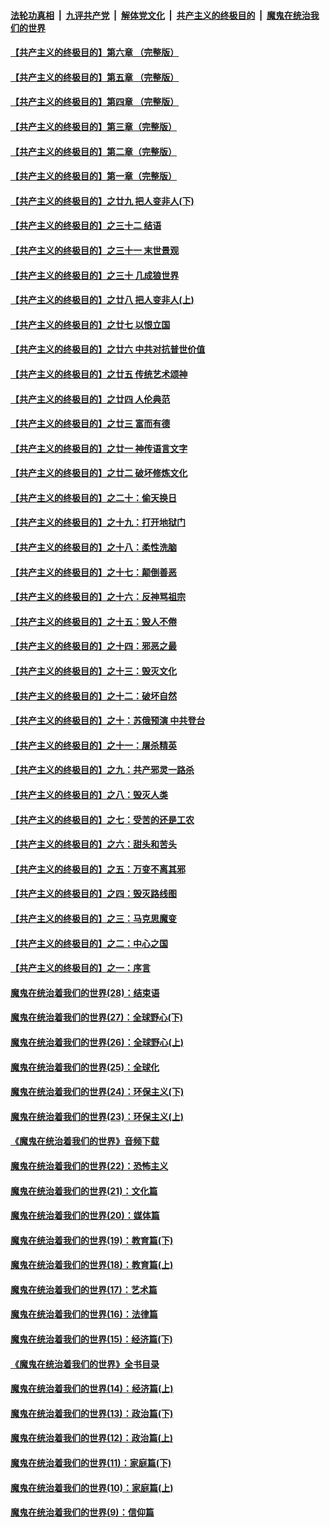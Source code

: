 ####  [法轮功真相](../../../../basic/blob/master/README.md?t=04130201) &nbsp;|&nbsp; [九评共产党](../../../../9ping.md/blob/master/README.md?t=04130201) &nbsp;|&nbsp; [解体党文化](../../../../jtdwh.md/blob/master/README.md?t=04130201)  &nbsp;|&nbsp; [共产主义的终极目的](../../../../gczydzjmd.md/blob/master/README.md?t=04130201) &nbsp;|&nbsp; [魔鬼在统治我们的世界](../../../../mgztzwmdsj.md/blob/master/README.md?t=04130201) 

#### [【共产主义的终极目的】第六章 （完整版）](../pages/nsc422/n11428913.md?t=04130201) 

#### [【共产主义的终极目的】第五章 （完整版）](../pages/nsc422/n11428912.md?t=04130201) 

#### [【共产主义的终极目的】第四章 （完整版）](../pages/nsc422/n11428907.md?t=04130201) 

#### [【共产主义的终极目的】第三章（完整版）](../pages/nsc422/n11428848.md?t=04130201) 

#### [【共产主义的终极目的】第二章（完整版）](../pages/nsc422/n11428831.md?t=04130201) 

#### [【共产主义的终极目的】第一章（完整版）](../pages/nsc422/n11417651.md?t=04130201) 

#### [【共产主义的终极目的】之廿九 把人变非人(下)](../pages/nsc422/n11344140.md?t=04130201) 

#### [【共产主义的终极目的】之三十二 结语](../pages/nsc422/n11360535.md?t=04130201) 

#### [【共产主义的终极目的】之三十一 末世景观](../pages/nsc422/n11351129.md?t=04130201) 

#### [【共产主义的终极目的】之三十 几成狼世界](../pages/nsc422/n11348280.md?t=04130201) 

#### [【共产主义的终极目的】之廿八 把人变非人(上)](../pages/nsc422/n11340492.md?t=04130201) 

#### [【共产主义的终极目的】之廿七 以恨立国](../pages/nsc422/n11336944.md?t=04130201) 

#### [【共产主义的终极目的】之廿六 中共对抗普世价值](../pages/nsc422/n11324785.md?t=04130201) 

#### [【共产主义的终极目的】之廿五 传统艺术颂神](../pages/nsc422/n11296396.md?t=04130201) 

#### [【共产主义的终极目的】之廿四 人伦典范](../pages/nsc422/n11296397.md?t=04130201) 

#### [【共产主义的终极目的】之廿三 富而有德](../pages/nsc422/n11283598.md?t=04130201) 

#### [【共产主义的终极目的】之廿一 神传语言文字](../pages/nsc422/n11263265.md?t=04130201) 

#### [【共产主义的终极目的】之廿二 破坏修炼文化](../pages/nsc422/n11245728.md?t=04130201) 

#### [【共产主义的终极目的】之二十：偷天换日](../pages/nsc422/n11238846.md?t=04130201) 

#### [【共产主义的终极目的】之十九：打开地狱门](../pages/nsc422/n11206376.md?t=04130201) 

#### [【共产主义的终极目的】之十八：柔性洗脑](../pages/nsc422/n11199994.md?t=04130201) 

#### [【共产主义的终极目的】之十七：颠倒善恶](../pages/nsc422/n11179782.md?t=04130201) 

#### [【共产主义的终极目的】之十六：反神骂祖宗](../pages/nsc422/n11166798.md?t=04130201) 

#### [【共产主义的终极目的】之十五：毁人不倦](../pages/nsc422/n11166792.md?t=04130201) 

#### [【共产主义的终极目的】之十四：邪恶之最](../pages/nsc422/n11150249.md?t=04130201) 

#### [【共产主义的终极目的】之十三：毁灭文化](../pages/nsc422/n11135227.md?t=04130201) 

#### [【共产主义的终极目的】之十二：破坏自然](../pages/nsc422/n11135214.md?t=04130201) 

#### [【共产主义的终极目的】之十：苏俄预演 中共登台](../pages/nsc422/n11118424.md?t=04130201) 

#### [【共产主义的终极目的】之十一：屠杀精英](../pages/nsc422/n11118442.md?t=04130201) 

#### [【共产主义的终极目的】之九：共产邪灵一路杀](../pages/nsc422/n11114139.md?t=04130201) 

#### [【共产主义的终极目的】之八：毁灭人类](../pages/nsc422/n11108503.md?t=04130201) 

#### [【共产主义的终极目的】之七：受苦的还是工农](../pages/nsc422/n11101809.md?t=04130201) 

#### [【共产主义的终极目的】之六：甜头和苦头](../pages/nsc422/n11096971.md?t=04130201) 

#### [【共产主义的终极目的】之五：万变不离其邪](../pages/nsc422/n11091285.md?t=04130201) 

#### [【共产主义的终极目的】之四：毁灭路线图](../pages/nsc422/n11086284.md?t=04130201) 

#### [【共产主义的终极目的】之三：马克思魔变](../pages/nsc422/n11061941.md?t=04130201) 

#### [【共产主义的终极目的】之二：中心之国](../pages/nsc422/n11047728.md?t=04130201) 

#### [【共产主义的终极目的】之一：序言](../pages/nsc422/n11086077.md?t=04130201) 

#### [魔鬼在统治着我们的世界(28)：结束语](../pages/nsc422/n10936246.md?t=04130201) 

#### [魔鬼在统治着我们的世界(27)：全球野心(下)](../pages/nsc422/n10928319.md?t=04130201) 

#### [魔鬼在统治着我们的世界(26)：全球野心(上)](../pages/nsc422/n10900318.md?t=04130201) 

#### [魔鬼在统治着我们的世界(25)：全球化](../pages/nsc422/n10788205.md?t=04130201) 

#### [魔鬼在统治着我们的世界(24)：环保主义(下)](../pages/nsc422/n10695307.md?t=04130201) 

#### [魔鬼在统治着我们的世界(23)：环保主义(上)](../pages/nsc422/n10688613.md?t=04130201) 

#### [《魔鬼在统治着我们的世界》音频下载](../pages/nsc422/n10635553.md?t=04130201) 

#### [魔鬼在统治着我们的世界(22)：恐怖主义](../pages/nsc422/n10614727.md?t=04130201) 

#### [魔鬼在统治着我们的世界(21)：文化篇](../pages/nsc422/n10597706.md?t=04130201) 

#### [魔鬼在统治着我们的世界(20)：媒体篇](../pages/nsc422/n10586579.md?t=04130201) 

#### [魔鬼在统治着我们的世界(19)：教育篇(下)](../pages/nsc422/n10564808.md?t=04130201) 

#### [魔鬼在统治着我们的世界(18)：教育篇(上)](../pages/nsc422/n10526970.md?t=04130201) 

#### [魔鬼在统治着我们的世界(17)：艺术篇](../pages/nsc422/n10499093.md?t=04130201) 

#### [魔鬼在统治着我们的世界(16)：法律篇](../pages/nsc422/n10485969.md?t=04130201) 

#### [魔鬼在统治着我们的世界(15)：经济篇(下)](../pages/nsc422/n10469975.md?t=04130201) 

#### [《魔鬼在统治着我们的世界》全书目录](../pages/nsc422/n10464261.md?t=04130201) 

#### [魔鬼在统治着我们的世界(14)：经济篇(上)](../pages/nsc422/n10457370.md?t=04130201) 

#### [魔鬼在统治着我们的世界(13)：政治篇(下)](../pages/nsc422/n10448270.md?t=04130201) 

#### [魔鬼在统治着我们的世界(12)：政治篇(上)](../pages/nsc422/n10444576.md?t=04130201) 

#### [魔鬼在统治着我们的世界(11)：家庭篇(下)](../pages/nsc422/n10440961.md?t=04130201) 

#### [魔鬼在统治着我们的世界(10)：家庭篇(上)](../pages/nsc422/n10435448.md?t=04130201) 

#### [魔鬼在统治着我们的世界(9)：信仰篇](../pages/nsc422/n10432159.md?t=04130201) 

